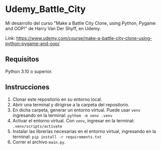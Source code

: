 # Udemy_Battle_City

Mi desarrollo del curso "Make a Battle City Clone, using Python, Pygame and OOP!" de Harry Van Der Shyff, en Udemy.
 
Link: https://www.udemy.com/course/make-a-battle-city-clone-using-python-pygame-and-oop/

## Requisitos
Python 3.10 o superior.

## Instrucciones

1. Clonar este repositorio en su entorno local.
2. Abrir una terminal y dirigirse a la carpeta del repositorio.
3. En dicha carpeta, generar un entorno virtual. Puede usar `venv` ingresando en la terminal:
```pythom -m venv .venv```
4. Activar el entorno virtual. Con `venv`, ingresar en la terminal:
```.venv/scripts/activate```
5. Instalar las librerías necesarias en el entorno virtual, ingresando en la terminal:
```pip install -r requirements.txt```
6. Correr el archivo `main.py`.
